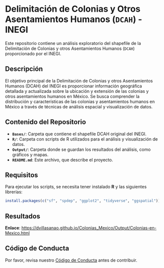 
<!-- README.md is generated from README.Rmd. Please edit that file -->

# Delimitación de Colonias y Otros Asentamientos Humanos (`DCAH`) - INEGI

Este repositorio contiene un análisis exploratorio del shapefile de la
Delimitación de Colonias y otros Asentamientos Humanos (`DCAH`)
proporcionado por el INEGI.

## Descripción

El objetivo principal de la Delimitación de Colonias y otros
Asentamientos Humanos (DCAH) del INEGI es proporcionar información
geográfica detallada y actualizada sobre la ubicación y extensión de las
colonias y otros asentamientos humanos en México. Se busca comprender la
distribución y características de las colonias y asentamientos humanos
en México a través de técnicas de análisis espacial y visualización de
datos.

## Contenido del Repositorio

- **`Bases/`**: Carpeta que contiene el shapefile DCAH original del
  INEGI.
- **`R/`**: Carpeta con scripts de R utilizados para el análisis y
  visualización de datos.
- **`Output/`**: Carpeta donde se guardan los resultados del análisis,
  como gráficos y mapas.
- **`README.md`**: Este archivo, que describe el proyecto.

## Requisitos

Para ejecutar los scripts, se necesita tener instalado **R** y las
siguientes librerías:

``` r
install.packages(c("sf", "spdep", "ggplot2", "tidyverse", "ggspatial"))
```

## Resultados

**Enlace**:
<https://dvillasanao.github.io/Colonias_Mexico/Output/Colonias-en-Mexico.html>

## Código de Conducta

Por favor, revisa nuestro [Código de Conducta](CODE_OF_CONDUCT.md) antes
de contribuir.
